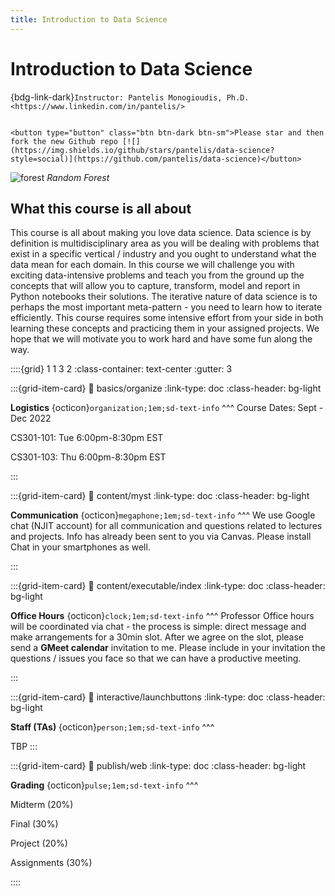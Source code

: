 ```yaml
---
title: Introduction to Data Science 
---
```


# Introduction to Data Science

{bdg-link-dark}`Instructor: Pantelis Monogioudis, Ph.D. <https://www.linkedin.com/in/pantelis/>`

```{only} html

<button type="button" class="btn btn-dark btn-sm">Please star and then fork the new Github repo [![](https://img.shields.io/github/stars/pantelis/data-science?style=social)](https://github.com/pantelis/data-science)</button>

```

![forest](forest.jpg)
*Random Forest* 

## What this course is all about  

This course is all about making you love data science. Data science is by definition is multidisciplinary area as you will be dealing with problems that exist in a specific vertical / industry and you ought to understand what the data mean for each domain.  In this course we will challenge you with exciting data-intensive problems and teach you from the ground up the concepts that will allow you to capture, transform, model and report in Python notebooks their solutions.  The iterative nature of data science is to perhaps the most important meta-pattern - you need to learn how to iterate efficiently. This course requires some intensive effort from your side in both learning these concepts and practicing them in your assigned projects. We hope that we will motivate you to work hard and have some fun along the way.

::::{grid} 1 1 3 2
:class-container: text-center
:gutter: 3

:::{grid-item-card}
:link: basics/organize
:link-type: doc
:class-header: bg-light

**Logistics** {octicon}`organization;1em;sd-text-info`
^^^
Course Dates: Sept  - Dec 2022

CS301-101: Tue 6:00pm-8:30pm EST 

CS301-103: Thu 6:00pm-8:30pm EST 


:::

:::{grid-item-card}
:link: content/myst
:link-type: doc
:class-header: bg-light

**Communication** {octicon}`megaphone;1em;sd-text-info`
^^^
We use Google chat (NJIT account) for all communication and questions related to lectures and projects. Info has already been sent to you via Canvas. Please install Chat in your smartphones as well.


:::

:::{grid-item-card}
:link: content/executable/index
:link-type: doc
:class-header: bg-light

**Office Hours** {octicon}`clock;1em;sd-text-info`
^^^
Professor Office hours will be coordinated via chat  - the process is simple: direct message and make arrangements for a 30min slot. After we agree on the slot, please send a **GMeet calendar** invitation to me. Please include in your invitation the questions / issues you face so that we can have a productive meeting. 

:::

:::{grid-item-card}
:link: interactive/launchbuttons
:link-type: doc
:class-header: bg-light

**Staff (TAs)** {octicon}`person;1em;sd-text-info`
^^^

TBP
:::

:::{grid-item-card}
:link: publish/web
:link-type: doc
:class-header: bg-light

**Grading** {octicon}`pulse;1em;sd-text-info`
^^^

Midterm (20%)

Final (30%)

Project (20%)

Assignments (30%)



::::

